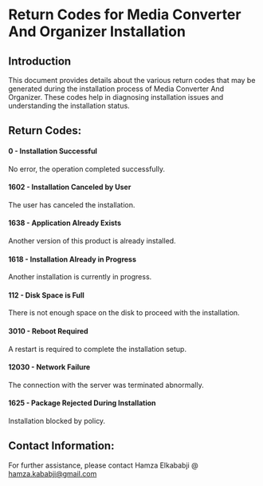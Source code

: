 # Return Codes for Media Converter And Organizer Installation

## Introduction

This document provides details about the various return codes that may be generated during the installation process of Media Converter And Organizer. These codes help in diagnosing installation issues and understanding the installation status.

## Return Codes:

#### 0 - Installation Successful
No error, the operation completed successfully.

#### 1602 - Installation Canceled by User
The user has canceled the installation.

#### 1638 - Application Already Exists
Another version of this product is already installed.

#### 1618 - Installation Already in Progress
Another installation is currently in progress.

#### 112 - Disk Space is Full
There is not enough space on the disk to proceed with the installation.

#### 3010 - Reboot Required
A restart is required to complete the installation setup.

#### 12030 - Network Failure
The connection with the server was terminated abnormally.

#### 1625 - Package Rejected During Installation
Installation blocked by policy.

## Contact Information:
For further assistance, please contact Hamza Elkababji @ hamza.kababji@gmail.com
